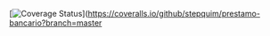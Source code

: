 [![Coverage Status](https://coveralls.io/repos/github/stepquim/prestamo-bancario/badge.svg?branch=master)](https://coveralls.io/github/stepquim/prestamo-bancario?branch=master
